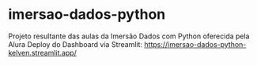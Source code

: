 # imersao-dados-python
Projeto resultante das aulas da Imersão Dados com Python oferecida pela Alura
Deploy do Dashboard via Streamlit: https://imersao-dados-python-kelven.streamlit.app/

